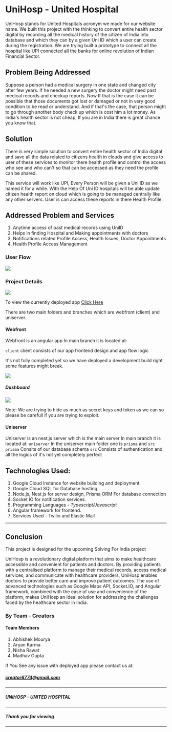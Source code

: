 # UniHosp - United Hospital

UniHosp stands for United Hospitals acronym we made for our website name. We built this project with the thinking to convert entire health sector digital by recording all the medical history of the citizen of India into database and which they can by a given Uni ID which a user can create during the registration. We are trying built a prototype to connect  all the hospital like UPI connected all the banks for online revolution of Indian Financial Sector.

## Problem Being Addressed
Suppose a person had a medical surgery in one state and changed city after few years. If he needed a new surgery the doctor might need past medical records and checkup reports. 
Now If that is the case it can be possible that those documents got lost or damaged or not in very good condition to be read or understand. And if that's the case, that person might to go through another body check up which is cost him a lot money. As India's health sector is not cheap, If you are in India there is great chance you know that.

## Solution 
There is very simple solution to convert entire health sector of India digital and save all  the data related to citizens health in clouds and give access to user of these services to monitor there health profile and control the access who see and who can't so that can be accessed as they need the profile can be shared.

This service will work like UPI, Every Person will be given a Uni ID as we named it for a while. With the Help Of Uni ID hospitals will be able update citizen health report on cloud which is going to be managed centrally like any other servers. User is can access these reports in there Health Profile.

## Addressed Problem and Services

1. Anytime access of past medical records using UniID
2. Helps in finding Hospital and Making appointments with doctors
3. Notifications related Profile Access, Health Issues, Doctor Appointments
4. Health Profile Access Management

### User Flow

![](https://github.com/glxymesh/unihosp/blob/main/source/userflow.png)

### Project Details

![](https://github.com/glxymesh/unihosp/blob/main/source/project_structure.png)


To view the currently deployed app [Click Here](https://unihosp.live)


There are two main folders and branches which are webfront (client) and uniserver.

#### Webfront
Webfront is an angular app
In main branch it is located at:




`client`
client consists of our app frontend design and app flow logic

It's not fully completed yet so we have deployed a development build right some features might break. 


![](https://github.com/glxymesh/unihosp/blob/main/source/registerpage.png)


##### Dashboard

![](https://github.com/glxymesh/unihosp/blob/main/source/welcome.png)


Note:
We are trying to hide as much as secret keys and token as we can so please be carefull if you are trying to exploit.



#### Uniserver
Uniserver is an nest.js server which is the main server
In main branch it is located at:
`uniserver`
In the uniserver main folder one is `prisma` and `src`
`prisma` Consits of our database schema
`src` Consists of authentication and all the logics of it's not yet completely perfect



## Technologies Used:
1. Google Cloud Instance for website building and deployment.
2. Google Cloud SQL for Database hosting.
3. Node.js, Nest.js for server design, Prisma ORM For database connection 
4. Socket IO for notification services.
5. Programming Languages - _Typescript/Javascript_
6. Angular framework for frontend.
7. Services Used - Twilio and Elastic Mail

---

## Conclusion

This project is designed for the upcoming Solving For India project

UniHosp is a revolutionary digital platform that aims to make healthcare accessible and convenient for patients and doctors. By providing patients with a centralised platform to manage their medical records, access medical services, and communicate with healthcare providers, UniHosp enables doctors to provide better care and improve patient outcomes. The use of advanced technologies such as Google Maps API, Socket.IO, and Angular framework, combined with the ease of use and convenience of the platform, makes UniHosp an ideal solution for addressing the challenges faced by the healthcare sector in India.


### By Team - Creators

#### Team Members
1. Abhishek Mourya
2. Aryan Karma
3. Nisha Rawat
4. Madhav Gupta

If You See any issue with deployed app please contact us at: 

##### creator6774@gmail.com
---


##### UNIHOSP - UNITED HOSPITAL
---
##### Thank you for viewing
---

